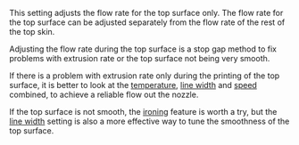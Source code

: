 This setting adjusts the flow rate for the top surface only. The flow rate for the top surface can be adjusted separately from the flow rate of the rest of the top skin.

Adjusting the flow rate during the top surface is a stop gap method to fix problems with extrusion rate or the top surface not being very smooth.

If there is a problem with extrusion rate only during the printing of the top surface, it is better to look at the [temperature](material_print_temperature.md), [line width](roofing_line_width.md) and [speed](speed_roofing.md) combined, to achieve a reliable flow out the nozzle.

If the top surface is not smooth, the [ironing](ironing_enabled.md) feature is worth a try, but the [line width](roofing_line_width.md) setting is also a more effective way to tune the smoothness of the top surface.